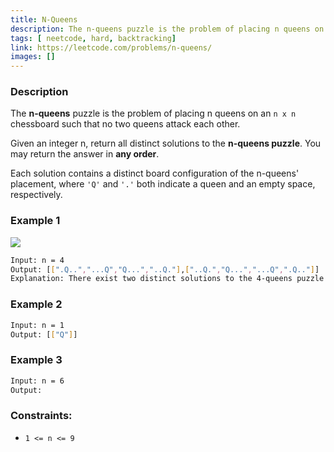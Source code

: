```yaml
---
title: N-Queens
description: The n-queens puzzle is the problem of placing n queens on an n x n chessboard such that no two queens attack each other.
tags: [ neetcode, hard, backtracking]
link: https://leetcode.com/problems/n-queens/
images: []
---
```


### Description

The **n-queens** puzzle is the problem of placing n queens on an `n x n` chessboard such that no two queens attack each other.

Given an integer n, return all distinct solutions to the **n-queens puzzle**. You may return the answer in **any order**.

Each solution contains a distinct board configuration of the n-queens' placement, where `'Q'` and `'.'` both indicate a queen and an empty space, respectively.

### Example 1

![](https://assets.leetcode.com/uploads/2020/11/13/queens.jpg)


```bash
Input: n = 4
Output: [[".Q..","...Q","Q...","..Q."],["..Q.","Q...","...Q",".Q.."]]
Explanation: There exist two distinct solutions to the 4-queens puzzle as shown above
```

### Example 2

```bash
Input: n = 1
Output: [["Q"]]
```

### Example 3

```bash
Input: n = 6
Output: 
```

### Constraints:

- `1 <= n <= 9`
